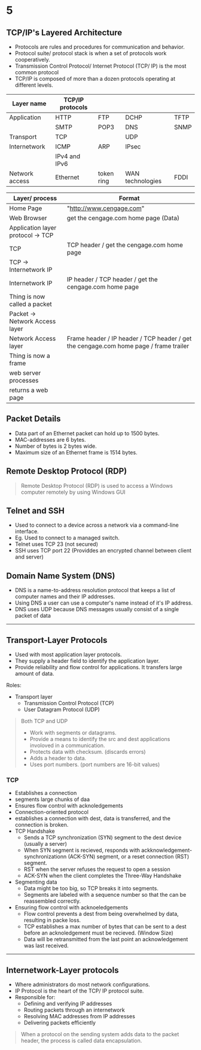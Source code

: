 # 5

## TCP/IP's Layered Architecture

- Protocols are rules and procedures for communication and behavior.
- Protocol suite/ protocol stack is when a set of protocols work cooperatively.
- Transmission Control Protocol/ Internet Protocol (TCP/ IP) is the most common protocol
- TCP/IP is composed of more than a dozen protocols operating at different levels.

| Layer name | TCP/IP protocols| | | |
| ---------- | --------------- |-|-|-|
|Application | HTTP | FTP | DCHP | TFTP |
|            | SMTP | POP3 | DNS | SNMP |
| Transport  | TCP  |      | UDP | |
|Internetwork| ICMP | ARP | IPsec | |
| | IPv4 and IPv6 | | | |
|Network access| Ethernet | token ring | WAN technologies|FDDI|

| Layer/ process | Format |
|-------|--------|
|Home Page|"http://www.cengage.com"|
|Web Browser|get the cengage.com home page (Data)|
|Application layer protocol -> TCP| |
|TCP|TCP header / get the cengage.com home page|
|TCP -> Internetwork IP| |
|Internetwork IP|IP header / TCP header / get the cengage.com home page|
|Thing is now called a packet| |
|Packet -> Network Access layer| |
|Network Access layer|Frame header / IP header / TCP header / get the cengage.com home page / frame trailer|
|Thing is now a frame| |
|web server processes| |
|returns a web page| |

## Packet Details

- Data part of an Ethernet packet can hold up to 1500 bytes.
- MAC-addresses are 6 bytes.
- Number of bytes is 2 bytes wide.
- Maximum size of an Ethernet frame is 1514 bytes.

## Remote Desktop Protocol (RDP)

> Remote Desktop Protocol (RDP) is used to access a Windows computer remotely by using Windows GUI

## Telnet and SSH

- Used to connect to a device across a network via a command-line interface.
- Eg. Used to connect to a managed switch.
- Telnet uses TCP 23 (not secured)
- SSH uses TCP port 22 (Providdes an encrypted channel between client and server)

## Domain Name System (DNS)

- DNS is a name-to-address resolution protocol that keeps a list of computer names and their IP addresses.
- Using DNS a user can use a computer's name instead of it's IP address.
- DNS uses UDP because DNS messages usually consist of a single packet of data

___

## Transport-Layer Protocols 

- Used with most application layer protocols.
- They supply a header field to identify the application layer.
- Provide reliability and flow control for applications. It transfers large amount of data.

Roles:

- Transport layer
  - Transmission Control Protocol (TCP)
  - User Datagram Protocol (UDP)

> Both TCP and UDP
> - Work with segments or datagrams.
> - Provide a means to identify the src and dest applications involoved in a communication.
> - Protects data with checksum. (discards errors)
> - Adds a header to data.
> - Uses port numbers. (port numbers are 16-bit values)

### TCP
- Establishes a connection
- segments large chunks of daa
- Ensures flow control with acknoledgements
- Connection-oriented protocol
- establishes a connection with dest, data is transferred, and the connection is broken.
- TCP Handshake
  - Sends a TCP synchronization (SYN) segment to the dest device (usually a server)
  - When SYN segment is recieved, responds with ackknowledgement-synchronizationn (ACK-SYN) segment, or a reset connection (RST) segment.
  - RST when the server refuses the request to open a session
  - ACK-SYN when the client completes the Three-Way Handshake
- Segmenting data
  - Data might be too big, so TCP breaks it into segments.
  - Segments are labeled with a sequence number so that the can be reassembled correctly.
- Ensuring flow control with acknoeledgements
  - Flow control prevents a dest from being overwhelmed by data, resulting in packe loss.
  - TCP establishes a max number of bytes that can be sent to a dest before an acknoledgement must be recieved. (Window Size)
  - Data will be retransmitted from the last point an acknowledgement was last received.

___

## Internetwork-Layer protocols

- Where administrators do most network configurations.
- IP Protocol is the heart of the TCP/ IP protocol suite.
- Responsible for:
  - Defining and verifying IP addresses
  - Routing packets through an internetwork
  - Resolving MAC addresses from IP addresses
  - Delivering packets efficiently

> When a protocol on the sending system adds data to the packet header, the process is called data encapsulation.

